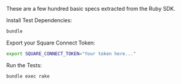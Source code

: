 These are a few hundred basic specs extracted from the Ruby SDK.

Install Test Dependencies:
```sh
bundle
```

Export your Square Connect Token:
```sh
export SQUARE_CONNECT_TOKEN="Your token here..."
```

Run the Tests:
```sh
bundle exec rake
```
